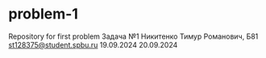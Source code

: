 # problem-1
Repository for first problem
Задача №1
Никитенко Тимур Романович, Б81
st128375@student.spbu.ru
19.09.2024
20.09.2024

